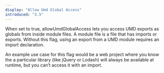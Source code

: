```yaml
---
display: "Allow Umd Global Access"
introduced: "3.5"
---
```


When set to true, allowUmdGlobalAccess lets you access UMD exports as globals from inside module files. A module file is a file that has imports or exports. Without this flag, using an export from a UMD module requires an import declaration.

An example use case for this flag would be a web project where you know the a particular library (like jQuery or Lodash) will always be available at runtime, but you can’t access it with an import.
